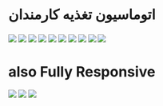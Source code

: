 
# اتوماسیون تغذیه کارمندان
###  

<img src="./docs/demo/login-index.png">
<img src="./docs/demo/login-index-info.png">
<img src="./docs/demo/user-index.png">
<img src="./docs/demo/order-food-index.png">
<img src="./docs/demo/ordering-done.png">
<img src="./docs/demo/ordering-timeout.png">
<img src="./docs/demo/history-index.png">
<img src="./docs/demo/history-index-options.png">
<img src="./docs/demo/user-panel.png">
<img src="./docs/demo/user-panel-index.png">


# also Fully Responsive 
<img src="./docs/demo/mobile-order.png">
<img src="./docs/demo/mobile-history.png">
<img src="./docs/demo/mobile-panel.png">


